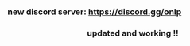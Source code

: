 ### new discord server: https://discord.gg/onlp

<h3 align="center">
  updated and working !!
</h3>
